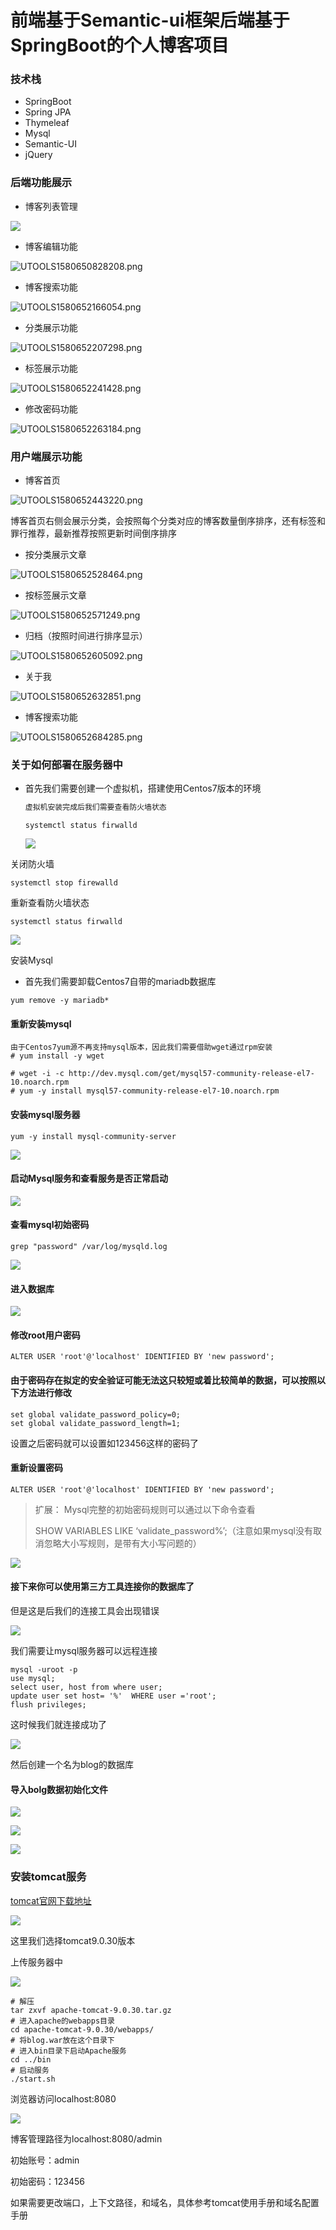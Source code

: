 # 前端基于Semantic-ui框架后端基于SpringBoot的个人博客项目
### 技术栈
- SpringBoot
- Spring JPA
- Thymeleaf
- Mysql
- Semantic-UI
- jQuery

### 后端功能展示
- 博客列表管理

![](projectimages/image1.png)

- 博客编辑功能

![UTOOLS1580650828208.png](projectimages/image2.png)

- 博客搜索功能

![UTOOLS1580652166054.png](projectimages/image3.png)

- 分类展示功能

![UTOOLS1580652207298.png](projectimages/image4.png)

- 标签展示功能

![UTOOLS1580652241428.png](projectimages/image5.png)

- 修改密码功能

![UTOOLS1580652263184.png](projectimages/image6.png)

### 用户端展示功能

- 博客首页

![UTOOLS1580652443220.png](projectimages/image7.png)

博客首页右侧会展示分类，会按照每个分类对应的博客数量倒序排序，还有标签和罪行推荐，最新推荐按照更新时间倒序排序

- 按分类展示文章

![UTOOLS1580652528464.png](projectimages/image8.png)

- 按标签展示文章

![UTOOLS1580652571249.png](projectimages/image9.png)

- 归档（按照时间进行排序显示）

![UTOOLS1580652605092.png](projectimages/image10.png)

- 关于我

![UTOOLS1580652632851.png](projectimages/image11.png)

- 博客搜索功能

![UTOOLS1580652684285.png](projectimages/image12.png)

### 关于如何部署在服务器中

- 首先我们需要创建一个虚拟机，搭建使用Centos7版本的环境

  ```txt
  虚拟机安装完成后我们需要查看防火墙状态
  ```

  

  ```shell
  systemctl status firwalld
  ```

  

  ![](./projectimages/image13.png)

关闭防火墙

```shell
systemctl stop firewalld
```

重新查看防火墙状态

```shell
systemctl status firwalld
```



![](./projectimages/image14.png)



安装Mysql

- 首先我们需要卸载Centos7自带的mariadb数据库

```shell
yum remove -y mariadb*
```

#### 重新安装mysql

```shell
由于Centos7yum源不再支持mysql版本，因此我们需要借助wget通过rpm安装
# yum install -y wget

# wget -i -c http://dev.mysql.com/get/mysql57-community-release-el7-10.noarch.rpm
# yum -y install mysql57-community-release-el7-10.noarch.rpm
```

#### 安装mysql服务器

```shell
yum -y install mysql-community-server
```

![](projectimages/image15.png)

#### 启动Mysql服务和查看服务是否正常启动

![](projectimages/image16.png)



#### 查看mysql初始密码

```shell
grep "password" /var/log/mysqld.log
```

![](projectimages/image17.png)

#### 进入数据库

![](projectimages/image18.png)

#### 修改root用户密码

```shell
ALTER USER 'root'@'localhost' IDENTIFIED BY 'new password';
```

#### 由于密码存在拟定的安全验证可能无法这只较短或着比较简单的数据，可以按照以下方法进行修改

```shell
set global validate_password_policy=0;
set global validate_password_length=1;
```

设置之后密码就可以设置如123456这样的密码了

#### 重新设置密码

```shell
ALTER USER 'root'@'localhost' IDENTIFIED BY 'new password';
```

> 扩展： Mysql完整的初始密码规则可以通过以下命令查看
>
> SHOW VARIABLES LIKE ‘validate_password%’;（注意如果mysql没有取消忽略大小写规则，是带有大小写问题的）

![](projectimages/image19.png)

#### 接下来你可以使用第三方工具连接你的数据库了

但是这是后我们的连接工具会出现错误

![](projectimages/image20.png)

我们需要让mysql服务器可以远程连接

```shell
mysql -uroot -p
use mysql;
select user, host from where user;
update user set host= '%'  WHERE user ='root';
flush privileges;
```

这时候我们就连接成功了

![](projectimages/image21.png)

然后创建一个名为blog的数据库



#### 导入bolg数据初始化文件

![](projectimages/image22.png)

![](projectimages/image23.png)

![](projectimages/image24.png)

### 安装tomcat服务

[tomcat官网下载地址](http://tomcat.apache.org/)

![](projectimages/image25.png)

这里我们选择tomcat9.0.30版本

上传服务器中

![](projectimages/image26.png)

```shell
# 解压
tar zxvf apache-tomcat-9.0.30.tar.gz
# 进入apache的webapps目录
cd apache-tomcat-9.0.30/webapps/
# 将blog.war放在这个目录下
# 进入bin目录下启动Apache服务
cd ../bin
# 启动服务
./start.sh
```

浏览器访问localhost:8080

![](projectimages/image27.png)

博客管理路径为localhost:8080/admin

初始账号：admin

初始密码：123456

如果需要更改端口，上下文路径，和域名，具体参考tomcat使用手册和域名配置手册
